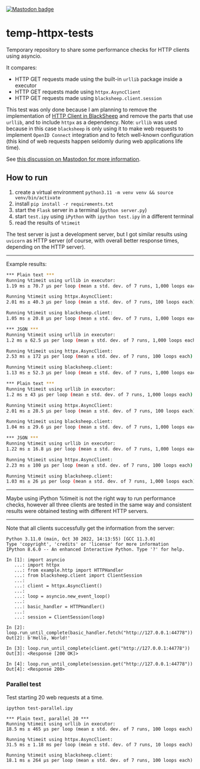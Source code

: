 [![Mastodon badge](https://img.shields.io/badge/Mastodon-Toot-purple?logo=mastodon&&labelColor=450657)](https://masto.ai/@robertoprevato/109401142597221543)

# temp-httpx-tests

Temporary repository to share some performance checks for HTTP clients using
asyncio.

It compares:

- HTTP GET requests made using the built-in `urllib` package inside a executor
- HTTP GET requests made using `httpx.AsyncClient`
- HTTP GET requests made using `blacksheep.client.session`

This test was only done because I am planning to remove the implementation of
[HTTP Client in BlackSheep](https://www.neoteroi.dev/blacksheep/#timeline) and
remove the parts that use `urllib`, and to include `httpx` as a dependency.
Note: `urllib` was used because in this case `blacksheep` is only using it to
make web requests to implement `OpenID Connect` integration and to fetch
well-known configuration (this kind of web requests happen seldomly during web
applications life time).

See [this discussion on Mastodon for more information](https://masto.ai/@robertoprevato/109401142597221543).

## How to run

1. create a virtual environment `python3.11 -m venv venv && source venv/bin/activate`
2. install `pip install -r requirements.txt`
3. start the `Flask` server in a terminal (`python server.py`)
4. start `test.ipy` using `iPython` with `ipython test.ipy` in a different terminal
5. read the results of `%timeit`

The test server is just a development server, but I got similar results using
`uvicorn` as HTTP server (of course, with overall better response times,
depending on the HTTP server).

---

Example results:

```bash
*** Plain text ***
Running %timeit using urllib in executor:
1.19 ms ± 70.7 µs per loop (mean ± std. dev. of 7 runs, 1,000 loops each)

Running %timeit using httpx.AsyncClient:
2.01 ms ± 40.3 µs per loop (mean ± std. dev. of 7 runs, 100 loops each)

Running %timeit using blacksheep.client:
1.05 ms ± 20.8 µs per loop (mean ± std. dev. of 7 runs, 1,000 loops each)

*** JSON ***
Running %timeit using urllib in executor:
1.2 ms ± 62.5 µs per loop (mean ± std. dev. of 7 runs, 1,000 loops each)

Running %timeit using httpx.AsyncClient:
2.53 ms ± 172 µs per loop (mean ± std. dev. of 7 runs, 100 loops each)

Running %timeit using blacksheep.client:
1.13 ms ± 52.3 µs per loop (mean ± std. dev. of 7 runs, 1,000 loops each)
```

```bash
*** Plain text ***
Running %timeit using urllib in executor:
1.2 ms ± 43 µs per loop (mean ± std. dev. of 7 runs, 1,000 loops each)

Running %timeit using httpx.AsyncClient:
2.01 ms ± 28.5 µs per loop (mean ± std. dev. of 7 runs, 100 loops each)

Running %timeit using blacksheep.client:
1.04 ms ± 29.6 µs per loop (mean ± std. dev. of 7 runs, 1,000 loops each)

*** JSON ***
Running %timeit using urllib in executor:
1.22 ms ± 16.8 µs per loop (mean ± std. dev. of 7 runs, 1,000 loops each)

Running %timeit using httpx.AsyncClient:
2.23 ms ± 100 µs per loop (mean ± std. dev. of 7 runs, 100 loops each)

Running %timeit using blacksheep.client:
1.03 ms ± 26 µs per loop (mean ± std. dev. of 7 runs, 1,000 loops each)
```

---

Maybe using iPython %timeit is not the right way to run performance checks,
however all three clients are tested in the same way and consistent results
were obtained testing with different HTTP servers.

---

Note that all clients successfully get the information from the server:

```ipython
Python 3.11.0 (main, Oct 30 2022, 14:13:55) [GCC 11.3.0]
Type 'copyright', 'credits' or 'license' for more information
IPython 8.6.0 -- An enhanced Interactive Python. Type '?' for help.

In [1]: import asyncio
   ...: import httpx
   ...: from example.http import HTTPHandler
   ...: from blacksheep.client import ClientSession
   ...:
   ...: client = httpx.AsyncClient()
   ...:
   ...: loop = asyncio.new_event_loop()
   ...:
   ...: basic_handler = HTTPHandler()
   ...:
   ...: session = ClientSession(loop)

In [2]: loop.run_until_complete(basic_handler.fetch("http://127.0.0.1:44778"))
Out[2]: b'Hello, World!'

In [3]: loop.run_until_complete(client.get("http://127.0.0.1:44778"))
Out[3]: <Response [200 OK]>

In [4]: loop.run_until_complete(session.get("http://127.0.0.1:44778"))
Out[4]: <Response 200>
```

### Parallel test

Test starting 20 web requests at a time.

```bash
ipython test-parallel.ipy
```

```
*** Plain text, parallel 20 ***
Running %timeit using urllib in executor:
18.5 ms ± 465 µs per loop (mean ± std. dev. of 7 runs, 100 loops each)

Running %timeit using httpx.AsyncClient:
31.5 ms ± 1.18 ms per loop (mean ± std. dev. of 7 runs, 10 loops each)

Running %timeit using blacksheep.client:
18.1 ms ± 264 µs per loop (mean ± std. dev. of 7 runs, 100 loops each)
```
